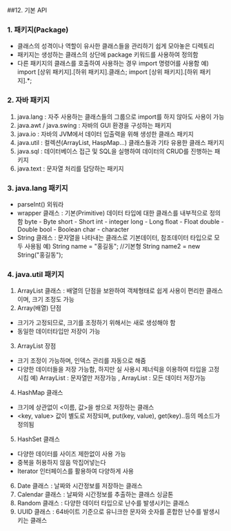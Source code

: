##12. 기본 API

### 1. 패키지(Package)
- 클래스의 성격이나 역할이 유사한 클래스들을 관리하기 쉽게 모아놓은 디렉토리
- 패키지는 생성하는 클래스의 상단에 package 키워드를 사용하여 정의함
- 다른 패키지의 클래스를 호출하여 사용하는 경우 import 명령어를 사용함
예) import [상위 패키지].[하위 패키지].클래스;
    import [상위 패키지].[하위 패키지].*;
    
    
    
### 2. 자바 패키지
1) java.lang : 자주 사용하는 클래스들의 그룹으로 import를 하지 않아도 사용이 가능
2) java.awt / java.swing : 자바의 GUI 환경을 구성하는 패키지
3) java.io : 자바의 JVM에서 데이터 입출력을 위해 생성한 클래스 패키지
4) java.util : 컬렉션(ArrayList, HaspMap...) 클래스들과 기타 유용한 클래스 패키지
5) java.sql : 데이터베이스 접근 및 SQL을 실행하여 데이터의 CRUD를 진행하는 패키지
6) java.text : 문자열 처리를 담당하는 패키지


### 3. java.lang 패키지
- parseInt() 외워라
- wrapper 클래스 : 기본(Primitive) 데이터 타입에 대한 클래스를 내부적으로 정의함
byte - Byte
short - Short
int - integer
long - Long
float - Float
double - Double
bool - Boolean
char - character
- String 클래스 : 문자열을 나타내는 클래스로 기본데이터, 참조데이터 타입으로 모두 사용됨
예) String name = "홍길동"; //기본형
   	String name2 = new String("홍길동");
   	
   	
### 4. java.util 패키지
1) ArrayList 클래스 : 배열의 단점을 보완하여 객체형태로 쉽게 사용이 편리한 클래스이며, 크기 조정도 가능
2) Array(배열) 단점
- 크기가 고정되므로, 크기를 조정하기 위해서는 새로 생성해야 함
- 동일한 데이터타입만 저장이 가능


3) ArrayList 장점
- 크기 조정이 가능하며, 인덱스 관리를 자동으로 해줌
- 다양한 데이터들을 저장 가능함, 하지만 실 사용시 제너릭<E>을 이용하여 타입을 고정시킴
예) ArrayList<String> : 문자열만 저장가능 , ArrayList : 모든 데이터 저장가능


4) HashMap 클래스
- 크기에 상관없이 <이름, 값>을 쌍으로 저장하는 클래스
- <key, value> 값이 별도로 저장되며, put(key, value), get(key)..등의
메소드가 정의됨

5) HashSet 클래스
- 다양한 데이터를 사이즈 제한없이 사용 가능
- 중복을 허용하지 않음 막집어넣는다
- Iterator 인터페이스를 활용하여 다양하게 사용

6) Date 클래스 : 날짜와 시간정보를 저장하는 클래스
7) Calendar 클래스 : 날짜와 시간정보를 추출하는 클래스 싱글톤 
8) Random 클래스 : 다양한 데이터 타입으로 난수를 발생시키는 클래스
9) UUID 클래스 : 64바이트 기준으로 유니크한 문자와 숫자를 혼합한 난수를 발생시키는 클래스

